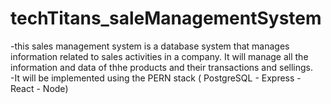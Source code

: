 # techTitans_saleManagementSystem

-this sales management system is a database system that manages information related to sales activities in a company. It will manage all the information and data of thhe products and their transactions and sellings.
<br>-It will be implemented using the PERN stack ( PostgreSQL - Express - React - Node)

